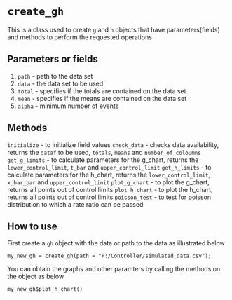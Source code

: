 # `create_gh`

This is a class used to create `g` and `h` objects that have parameters(fields) and methods to perform the requested operations

## Parameters or fields

1. `path` - path to the data set
2. `data` - the data set to be used
3. `total` - specifies if the totals are contained on the data set
4. `mean` - specifies if the means are contained on the data set
5. `alpha` - minimum number of events

## Methods

`initialize` - to initialize field values
`check_data` - checks data availability, returns the `dataf` to be used, `totals`, `means` and `number_of_coloumns`
`get_g_limits` - to calculate parameters for the g_chart, returns the `lower_control_limit`, `t_bar` and `upper_control_limit`
`get_h_limits` - to calculate parameters for the h_chart, returns the `lower_control_limit`, `x_bar_bar` and `upper_control_limit`
`plot_g_chart` - to plot the g_chart, returns all points out of control limits
`plot_h_chart` - to plot the h_chart, returns all points out of control limits
`poisson_test` - to test for poisson distribution to which a rate ratio can be passed

## How to use

First create a `gh` object with the data or path to the data as illustrated below

```
my_new_gh = create_gh(path = "F:/Controller/simulated_data.csv");
```

You can obtain the graphs and other paramters by calling the methods on the object as below

```
my_new_gh$plot_h_chart()
```
